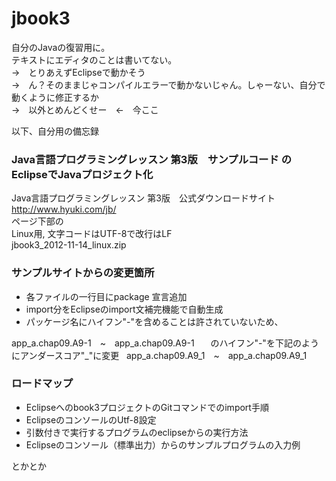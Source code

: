 # jbook3
自分のJavaの復習用に。  
テキストにエディタのことは書いてない。  
→　とりあえずEclipseで動かそう  
→　ん？そのままじゃコンパイルエラーで動かないじゃん。しゃーない、自分で動くように修正するか  
→　以外とめんどくせー　←　今ここ  

以下、自分用の備忘録
### Java言語プログラミングレッスン 第3版　サンプルコード のEclipseでJavaプロジェクト化

Java言語プログラミングレッスン 第3版　公式ダウンロードサイト  
http://www.hyuki.com/jb/  
ページ下部の  
 Linux用, 文字コードはUTF-8で改行はLF  
jbook3_2012-11-14_linux.zip  

### サンプルサイトからの変更箇所
* 各ファイルの一行目にpackage 宣言追加
* import分をEclipseのimport文補完機能で自動生成
* パッケージ名にハイフン"-"を含めることは許されていないため、  　

app_a.chap09.A9-1　~　app_a.chap09.A9-1  　
のハイフン"-"を下記のようにアンダースコア"_"に変更  
app_a.chap09.A9_1　~　app_a.chap09.A9_1  

### ロードマップ
* Eclipseへのbook3プロジェクトのGitコマンドでのimport手順  
* EclipseのコンソールのUtf-8設定  　
* 引数付きで実行するプログラムのeclipseからの実行方法  
* Eclipseのコンソール（標準出力）からのサンプルプログラムの入力例  

とかとか
